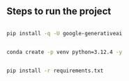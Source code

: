 ## Steps to run the project 

````bash

pip install -q -U google-generativeai

````
``` bash

conda create -p venv python=3.12.4 -y

````
``` bash

pip install -r requirements.txt

````